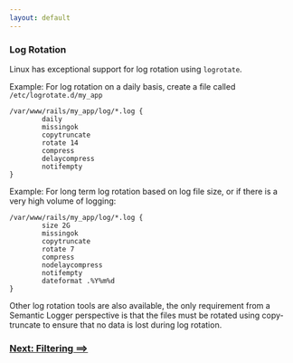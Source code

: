 ```yaml
---
layout: default
---
```


### Log Rotation

Linux has exceptional support for log rotation using `logrotate`.

Example: For log rotation on a daily basis, create a file called `/etc/logrotate.d/my_app`

```
/var/www/rails/my_app/log/*.log {
        daily
        missingok
        copytruncate
        rotate 14
        compress
        delaycompress
        notifempty
}
```

Example: For long term log rotation based on log file size, or if there is a very high volume
of logging:

```
/var/www/rails/my_app/log/*.log {
        size 2G
        missingok
        copytruncate
        rotate 7
        compress
        nodelaycompress
        notifempty
        dateformat .%Y%m%d
}
```

Other log rotation tools are also available, the only requirement from a Semantic Logger perspective is that the files
must be rotated using copy-truncate to ensure that no data is lost during log rotation.

### [Next: Filtering ==>](filtering.html)
